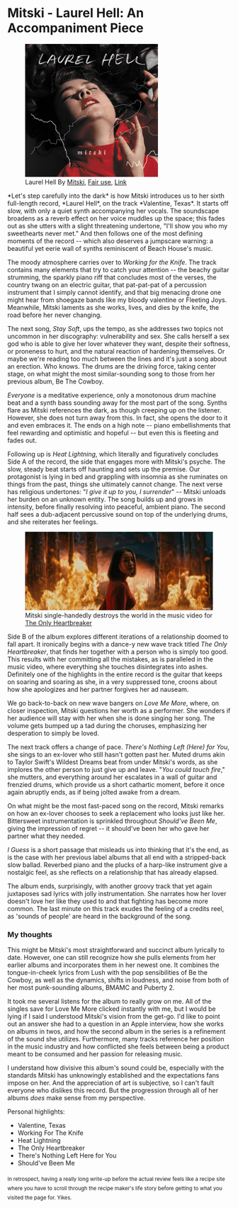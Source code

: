 <h1>Mitski - Laurel Hell: An Accompaniment Piece</h1>

<figure class="right">
<img src="/public/media/mitski-laurel-hell.png" alt="Laurel Hell by Mitski" />
<figcaption>Laurel Hell By <a rel="nofollow" class="external free" href="https://music.apple.com/us/artist/mitski/497546276">Mitski</a>, <a href="//en.wikipedia.org/wiki/File:Mitski_-_Laurel_Hell.png" title="Fair use of copyrighted material in the context of Laurel Hell">Fair use</a>, <a href="https://en.wikipedia.org/w/index.php?curid=69235046">Link</a></figcaption>
</figure> *Let's step carefully into the dark* is how Mitski introduces us to her sixth full-length record, *Laurel Hell*, on the track *Valentine, Texas*. It starts off slow, with only a quiet synth accompanying her vocals. The soundscape broadens as a reverb effect on her voice muddles up the space; this fades out as she utters with a slight threatening undertone, "I'll show you who my sweethearts never met." And then follows one of the most defining moments of the record -- which also deserves a jumpscare warning: a beautiful yet eerie wall of synths reminiscent of Beach House's music.

The moody atmosphere carries over to *Working for the Knife*. The track contains many elements that try to catch your attention -- the beachy guitar strumming, the sparkly piano riff that concludes most of the verses, the country twang on an electric guitar, that pat-pat-pat of a percussion instrument that I simply cannot identify, and that big menacing drone one might hear from shoegaze bands like my bloody valentine or Fleeting Joys. Meanwhile, Mitski laments as she works, lives, and dies by the knife, the road before her never changing.

The next song, *Stay Soft*, ups the tempo, as she addresses two topics not uncommon in her discography: vulnerability and sex. She calls herself a sex god who is able to give her lover whatever they want, despite their softness, or proneness to hurt, and the natural reaction of hardening themselves. Or maybe we're reading too much between the lines and it's just a song about an erection. Who knows. The drums are the driving force, taking center stage, on what might the most similar-sounding song to those from her previous album, Be The Cowboy.

*Everyone* is a meditative experience, only a monotonous drum machine beat and a synth bass sounding away for the most part of the song. Synths flare as Mitski references the dark, as though creeping up on the listener. However, she does not turn away from this. In fact, she opens the door to it and even embraces it. The ends on a high note -- piano embellishments that feel rewarding and optimistic and hopeful -- but even this is fleeting and fades out.

Following up is *Heat Lightning*, which literally and figuratively concludes Side A of the record, the side that engages more with Mitski's psyche. The slow, steady beat starts off haunting and sets up the premise. Our protagonist is lying in bed and grappling with insomnia as she ruminates on things from the past, things she ultimately cannot change. The next verse has religious undertones: "*I give it up to you, I surrender*" -- Mitski unloads her burden on an unknown entity. The song builds up and grows in intensity, before finally resolving into peaceful, ambient piano. The second half sees a dub-adjacent percussive sound on top of the underlying drums, and she reiterates her feelings.

<figure class="center">
<img src="/public/media/mitski-only-heartbreaker.jpg" alt="Mitski - The Only Heartbreaker" />
<figcaption>Mitski single-handedly destroys the world in the music video for <a href="https://www.youtube.com/watch?v=LmXFF_whkVk">The Only Heartbreaker</a></figcaption>
</figure>

Side B of the album explores different iterations of a relationship doomed to fall apart. It ironically begins with a dance-y new wave track titled *The Only Heartbreaker*, that finds her together with a person who is simply too good. This results with her committing all the mistakes, as is paralleled in the music video, where everything she touches disintegrates into ashes. Definitely one of the highlights in the entire record is the guitar that keeps on soaring and soaring as she, in a very suppressed tone, croons about how she apologizes and her partner forgives her ad nauseam.

We go back-to-back on new wave bangers on *Love Me More*, where, on closer inspection, Mitski questions her worth as a performer. She wonders if her audience will stay with her when she is done singing her song. The volume gets bumped up a tad during the choruses, emphasizing her desperation to simply be loved.

The next track offers a change of pace. *There's Nothing Left (Here) for You*, she sings to an ex-lover who still hasn't gotten past her. Muted drums akin to Taylor Swift's Wildest Dreams beat from under Mitski's words, as she implores the other person to just give up and leave. "*You could touch fire*," she mutters, and everything around her escalates in a wall of guitar and frenzied drums, which provide us a short cathartic moment, before it once again abruptly ends, as if being jolted awake from a dream.

On what might be the most fast-paced song on the record, Mitski remarks on how an ex-lover chooses to seek a replacement who looks just like her. Bittersweet instrumentation is sprinkled throughout *Should've Been Me*, giving the impression of regret -- it should've been her who gave her partner what they needed. 

*I Guess* is a short passage that misleads us into thinking that it's the end, as is the case with her previous label albums that all end with a stripped-back slow ballad. Reverbed piano and the plucks of a harp-like instrument give a nostalgic feel, as she reflects on a relationship that has already elapsed.

The album ends, surprisingly, with another groovy track that yet again juxtaposes sad lyrics with jolly instrumentation. She narrates how her lover doesn't love her like they used to and that fighting has become more common. The last minute on this track exudes the feeling of a credits reel, as 'sounds of people' are heard in the background of the song.

### My thoughts

This might be Mitski's most straightforward and succinct album lyrically to date. However, one can still recognize how she pulls elements from her earlier albums and incorporates them in her newest one. It combines the tongue-in-cheek lyrics from Lush with the pop sensibilities of Be the Cowboy, as well as the dynamics, shifts in loudness, and noise from both of her most punk-sounding albums, BMAMC and Puberty 2.

It took me several listens for the album to really grow on me. All of the singles save for Love Me More clicked instantly with me, but I would be lying if I said I understood Mitski's vision from the get-go. I'd like to point out an answer she had to a question in an Apple interview, how she works on albums in twos, and how the second album in the series is a refinement of the sound she utilizes. Furthermore, many tracks reference her position in the music industry and how conflicted she feels between being a product meant to be consumed and her passion for releasing music.

I understand how divisive this album's sound could be, especially with the standards Mitski has unknowingly established and the expectations fans impose on her. And the appreciation of art is subjective, so I can't fault everyone who dislikes this record. But the progression through all of her albums *does* make sense from my perspective.

Personal highlights:

- Valentine, Texas
- Working For The Knife
- Heat Lightning
- The Only Heartbreaker
- There's Nothing Left Here for You
- Should've Been Me

<sub>In retrospect, having a really long write-up before the actual review feels like a recipe site where you have to scroll through the recipe maker's life story before getting to what you visited the page for. Yikes.</sub>
